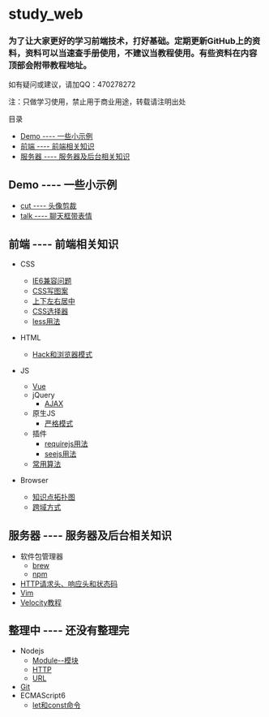 # study_web

### 为了让大家更好的学习前端技术，打好基础。定期更新GitHub上的资料，资料可以当速查手册使用，不建议当教程使用。有些资料在内容顶部会附带教程地址。

如有疑问或建议，请加QQ：470278272

注：只做学习使用，禁止用于商业用途，转载请注明出处

目录

- [Demo ---- 一些小示例](#demo------一些小示例)
- [前端 ---- 前端相关知识](#前端------前端相关知识)
- [服务器 ---- 服务器及后台相关知识](#服务器------服务器及后台相关知识)

## Demo ---- 一些小示例

- [cut ---- 头像剪裁](../../tree/master/Demo/cut)
- [talk ---- 聊天框带表情](../../tree/master/Demo/talk)

## 前端 ---- 前端相关知识

- CSS
    - [IE6兼容问题](../../tree/master/前端/CSS/IE6兼容问题.docx)
    - [CSS写图案](../../tree/master/前端/CSS/CSS写图案.html)
    - [上下左右居中](../../tree/master/前端/CSS/上下左右居中.html)
    - [CSS选择器](../../tree/master/前端/CSS/CSS选择器.md)
    - [less用法](../../tree/master/前端/CSS/less)
- HTML
    - [Hack和浏览器模式](../../tree/master/前端/HTML/Hack和浏览器模式.md)
- JS
    - [Vue](../../tree/master/前端/JS/Vue)
    - jQuery
        - [AJAX](../../tree/master/前端/JS/jQuery/AJAX.js)
    - 原生JS
        - [严格模式](../../tree/master/前端/JS/原生JS/严格模式.md)
    - 插件
        - [requirejs用法](../../tree/master/前端/JS/插件/requirejs.js)
        - [seejs用法](../../tree/master/前端/JS/插件/seejs.js)
    - [常用算法](../../tree/master/前端/JS/常用算法.js)

- Browser
    - [知识点拓扑图](../../tree/master/前端/Browser/知识点拓扑图)
    - [跨域方式](../../tree/master/前端/Browser/跨域方式.md)

## 服务器 ---- 服务器及后台相关知识

- 软件包管理器
    - [brew](../../tree/master/服务器/PackageManager/brew.md)
    - [npm](../../tree/master/服务器/PackageManager/npm.md)
- [HTTP请求头、响应头和状态码](../../tree/master/服务器/HTTP请求头、响应头和状态码.md)
- [Vim](../../tree/master/服务器/Vim/Vim.md)
- [Velocity教程](../../tree/master/服务器/Velocity教程.md)

## 整理中 ---- 还没有整理完
- Nodejs
    - [Module--模块](../../tree/master/服务器/Nodejs/Module--模块.md)
    - [HTTP](../../tree/master/服务器/Nodejs/HTTP.md)
    - [URL](../../tree/master/服务器/Nodejs/URL.md)
- [Git](../../tree/master/服务器/Git.md)
- ECMAScript6
    - [let和const命令](../../tree/master/前端/JS/ECMAScript6/let和const命令.md)